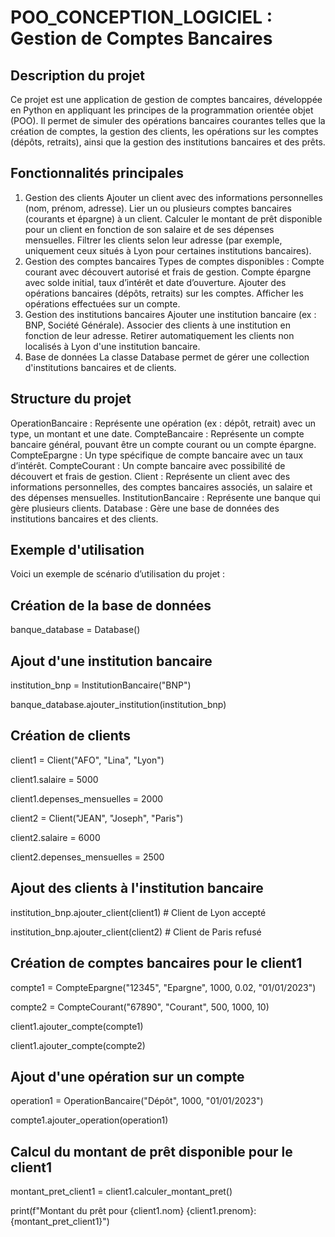 # POO_CONCEPTION_LOGICIEL : Gestion de Comptes Bancaires

## Description du projet
Ce projet est une application de gestion de comptes bancaires, développée en Python en appliquant les principes de la programmation orientée objet (POO). Il permet de simuler des opérations bancaires courantes telles que la création de comptes, la gestion des clients, les opérations sur les comptes (dépôts, retraits), ainsi que la gestion des institutions bancaires et des prêts.

## Fonctionnalités principales

1. Gestion des clients
Ajouter un client avec des informations personnelles (nom, prénom, adresse).
Lier un ou plusieurs comptes bancaires (courants et épargne) à un client.
Calculer le montant de prêt disponible pour un client en fonction de son salaire et de ses dépenses mensuelles.
Filtrer les clients selon leur adresse (par exemple, uniquement ceux situés à Lyon pour certaines institutions bancaires).
2. Gestion des comptes bancaires
Types de comptes disponibles :
Compte courant avec découvert autorisé et frais de gestion.
Compte épargne avec solde initial, taux d’intérêt et date d’ouverture.
Ajouter des opérations bancaires (dépôts, retraits) sur les comptes.
Afficher les opérations effectuées sur un compte.
3. Gestion des institutions bancaires
Ajouter une institution bancaire (ex : BNP, Société Générale).
Associer des clients à une institution en fonction de leur adresse.
Retirer automatiquement les clients non localisés à Lyon d'une institution bancaire.
4. Base de données
La classe Database permet de gérer une collection d'institutions bancaires et de clients.

## Structure du projet

OperationBancaire : Représente une opération (ex : dépôt, retrait) avec un type, un montant et une date.
CompteBancaire : Représente un compte bancaire général, pouvant être un compte courant ou un compte épargne.
CompteEpargne : Un type spécifique de compte bancaire avec un taux d’intérêt.
CompteCourant : Un compte bancaire avec possibilité de découvert et frais de gestion.
Client : Représente un client avec des informations personnelles, des comptes bancaires associés, un salaire et des dépenses mensuelles.
InstitutionBancaire : Représente une banque qui gère plusieurs clients.
Database : Gère une base de données des institutions bancaires et des clients.

## Exemple d'utilisation

Voici un exemple de scénario d’utilisation du projet :

## Création de la base de données

banque_database = Database()

## Ajout d'une institution bancaire

institution_bnp = InstitutionBancaire("BNP")

banque_database.ajouter_institution(institution_bnp)

## Création de clients

client1 = Client("AFO", "Lina", "Lyon")

client1.salaire = 5000

client1.depenses_mensuelles = 2000

client2 = Client("JEAN", "Joseph", "Paris")

client2.salaire = 6000

client2.depenses_mensuelles = 2500

## Ajout des clients à l'institution bancaire

institution_bnp.ajouter_client(client1)  # Client de Lyon accepté

institution_bnp.ajouter_client(client2)  # Client de Paris refusé

## Création de comptes bancaires pour le client1

compte1 = CompteEpargne("12345", "Epargne", 1000, 0.02, "01/01/2023")

compte2 = CompteCourant("67890", "Courant", 500, 1000, 10)

client1.ajouter_compte(compte1)

client1.ajouter_compte(compte2)

## Ajout d'une opération sur un compte

operation1 = OperationBancaire("Dépôt", 1000, "01/01/2023")

compte1.ajouter_operation(operation1)

##  Calcul du montant de prêt disponible pour le client1

montant_pret_client1 = client1.calculer_montant_pret()

print(f"Montant du prêt pour {client1.nom} {client1.prenom}: {montant_pret_client1}")
